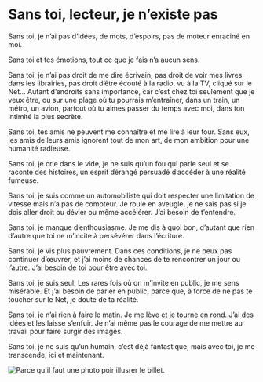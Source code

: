 # Sans toi, lecteur, je n’existe pas

Sans toi, je n’ai pas d’idées, de mots, d’espoirs, pas de moteur enraciné en moi.<span id="more-37081"></span>

Sans toi et tes émotions, tout ce que je fais n’a aucun sens.

Sans toi, je n’ai pas droit de me dire écrivain, pas droit de voir mes livres dans les librairies, pas droit d’être écouté à la radio, vu à la TV, cliqué sur le Net… Autant d’endroits sans importance, car c’est chez toi seulement que je veux être, ou sur une plage où tu pourrais m’entraîner, dans un train, un métro, un avion, partout où tu aimes passer du temps avec moi, dans ton intimité la plus secrète.

Sans toi, tes amis ne peuvent me connaître et me lire à leur tour. Sans eux, les amis de leurs amis ignorent tout de mon art, de mon ambition pour une humanité radieuse.

Sans toi, je crie dans le vide, je ne suis qu’un fou qui parle seul et se raconte des histoires, un esprit dérangé persuadé d’accéder à une réalité fumeuse.

Sans toi, je suis comme un automobiliste qui doit respecter une limitation de vitesse mais n’a pas de compteur. Je roule en aveugle, je ne sais pas si je dois aller droit ou dévier ou même accélérer. J’ai besoin de t’entendre.

Sans toi, je manque d’enthousiasme. Je me dis à quoi bon, d’autant que rien d’autre que toi ne m’incite à persévérer dans l’écriture.

Sans toi, je vis plus pauvrement. Dans ces conditions, je ne peux pas continuer d’œuvrer, et j’ai moins de chances de te rencontrer un jour ou l’autre. J’ai besoin de toi pour être avec toi.

Sans toi, je suis seul. Les rares fois où on m’invite en public, je me sens misérable. Et j’ai besoin de parler en public, parce que, à force de ne pas te toucher sur le Net, je doute de ta réalité.

Sans toi, je n’ai rien à faire le matin. Je me lève et je tourne en rond. J’ai des idées et les laisse s’enfuir. Je n’ai même pas le courage de me mettre au travail pour faire surgir des images.

Sans toi, je ne suis qu’un humain, c’est déjà fantastique, mais avec toi, je me transcende, ici et maintenant.

![Parce qu'il faut une photo poir illusrer le billet.](https://tcrouzet.com/images_tc/2014/09/auteur.jpg)